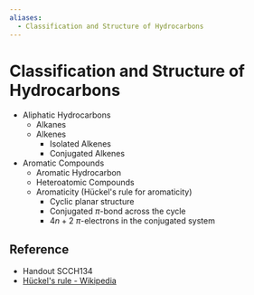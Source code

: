 ```yaml
---
aliases:
  - Classification and Structure of Hydrocarbons
---
```


# Classification and Structure of Hydrocarbons

- Aliphatic Hydrocarbons
	- Alkanes
	- Alkenes
		- Isolated Alkenes
		- Conjugated Alkenes
- Aromatic Compounds
	- Aromatic Hydrocarbon
	- Heteroatomic Compounds
	- Aromaticity (Hückel's rule for aromaticity)
		- Cyclic planar structure
		- Conjugated $\pi$-bond across the cycle
		- $4n+2$ $\pi$-electrons in the conjugated system

## Reference

- Handout SCCH134
- [Hückel's rule - Wikipedia](https://en.wikipedia.org/wiki/H%C3%BCckel%27s_rule)

